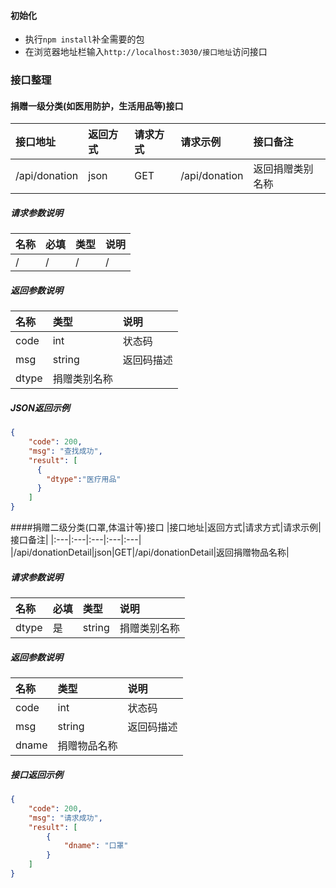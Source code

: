 #### 初始化
+ 执行`npm install`补全需要的包
+ 在浏览器地址栏输入`http://localhost:3030/接口地址`访问接口

### 接口整理

#### 捐赠一级分类(如医用防护，生活用品等)接口
|接口地址|返回方式|请求方式|请求示例|接口备注|
|:---|:---|:---|:---|:---|
|/api/donation|json|GET|/api/donation|返回捐赠类别名称|
##### 请求参数说明
|名称|必填|类型|说明|
|:---|:---|:---|:---|
|/|/|/|/|
##### 返回参数说明
|名称|类型|说明|
|:---|:---|:---|
|code|int|状态码|
|msg|string|返回码描述|
|dtype|捐赠类别名称|
##### JSON返回示例
```json
{
    "code": 200,
    "msg": "查找成功",
    "result": [
      {
        "dtype":"医疗用品"
      }
    ]
}
```

####捐赠二级分类(口罩,体温计等)接口
|接口地址|返回方式|请求方式|请求示例|接口备注|
|:---|:---|:---|:---|:---|
|/api/donationDetail|json|GET|/api/donationDetail|返回捐赠物品名称|
##### 请求参数说明
|名称|必填|类型|说明|
|:---|:---|:---|:---|
|dtype|是|string|捐赠类别名称|
##### 返回参数说明
|名称|类型|说明|
|:---|:---|:---|
|code|int|状态码|
|msg|string|返回码描述|
|dname|捐赠物品名称|
##### 接口返回示例
```json
{
    "code": 200,
    "msg": "请求成功",
    "result": [
        {
            "dname": "口罩"
        }
    ]
}
```